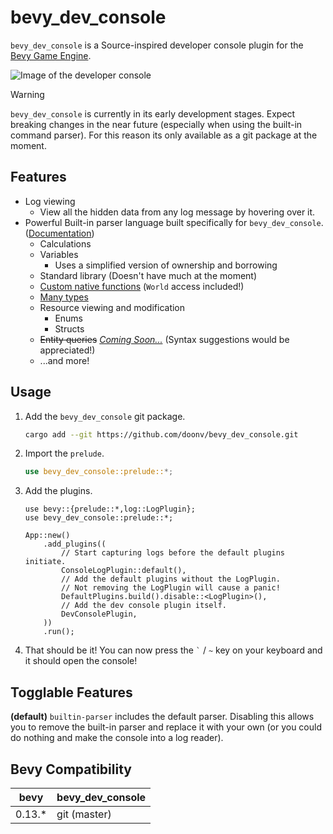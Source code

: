 # bevy_dev_console

`bevy_dev_console` is a Source-inspired developer console plugin for the [Bevy Game Engine](https://github.com/bevyengine/bevy).

![Image of the developer console](doc/console.png)

> [!WARNING]  
>
> `bevy_dev_console` is currently in its early development stages. Expect breaking changes in the near future (especially when using the built-in command parser). For this reason its only available as a git package at the moment.

## Features

- Log viewing
  - View all the hidden data from any log message by hovering over it.
- Powerful Built-in parser language built specifically for `bevy_dev_console`. ([Documentation](https://github.com/doonv/bevy_dev_console/wiki/Built%E2%80%90in-Parser))
  - Calculations
  - Variables
    - Uses a simplified version of ownership and borrowing
  - Standard library (Doesn't have much at the moment)
  - [Custom native functions](https://github.com/doonv/bevy_dev_console/blob/master/examples/custom_functions.rs) (`World` access included!)
  - [Many types](https://github.com/doonv/bevy_dev_console/wiki/Built%E2%80%90in-Parser#types)
  - Resource viewing and modification
    - Enums
    - Structs
  - ~~Entity queries~~ [*Coming Soon...*](https://github.com/doonv/bevy_dev_console/issues/3) (Syntax suggestions would be appreciated!)
  - ...and more!

## Usage

1. Add the `bevy_dev_console` git package.

    ```bash
    cargo add --git https://github.com/doonv/bevy_dev_console.git
    ```

2. Import the `prelude`.

    ```rust
    use bevy_dev_console::prelude::*;
    ```

3. Add the plugins.

    ```rust,no_run
    use bevy::{prelude::*,log::LogPlugin};
    use bevy_dev_console::prelude::*;

    App::new()
        .add_plugins((
            // Start capturing logs before the default plugins initiate.
            ConsoleLogPlugin::default(),
            // Add the default plugins without the LogPlugin.
            // Not removing the LogPlugin will cause a panic!
            DefaultPlugins.build().disable::<LogPlugin>(),
            // Add the dev console plugin itself.
            DevConsolePlugin,
        ))
        .run();
    ```

4. That should be it! You can now press the `` ` `` / `~` key on your keyboard and it should open the console!

## Togglable Features

**(default)** `builtin-parser` includes the default parser. Disabling this allows you to remove the built-in parser and replace it with your own (or you could do nothing and make the console into a log reader).

## Bevy Compatibility

| bevy   | bevy_dev_console |
| ------ | ---------------- |
| 0.13.* | git (master)     |
